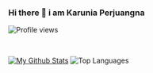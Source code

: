 ### Hi there 👋 i am Karunia Perjuangna
![Profile views](https://gpvc.arturio.dev/karuniaperjuangan)


<br>



  
[![My Github Stats](https://github-readme-stats.vercel.app/api?username=karuniaperjuangan&theme=nord&show_icons=true&hide=stars,issues&count_private=true)](https://github.com/karuniaperjuangan)
![Top Languages](https://github-readme-stats.vercel.app/api/top-langs/?username=karuniaperjuangan&theme=nord&layout=compact&show_icons=true)

